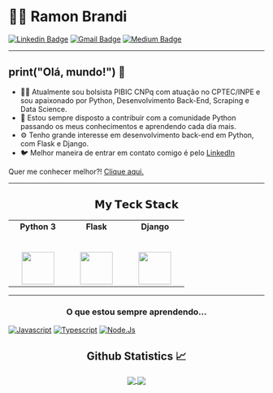 
# :man_technologist: Ramon Brandi

[![Linkedin Badge](https://img.shields.io/badge/-LinkedIn-blue?style=flat-square&logo=Linkedin&logoColor=white&link=https://www.linkedin.com/in/ramonbrandi/)](https://www.linkedin.com/in/ramonbrandi/)
[![Gmail Badge](https://img.shields.io/badge/-Gmail-c14438?style=flat-square&logo=Gmail&logoColor=white&link=mailto:ramonbrand@gmail.com)](mailto:ramonbrand@gmail.com)
[![Medium Badge](https://img.shields.io/badge/-Medium-black?style=flat-square&logo=Medium&logoColor=white&link=https://medium.com/ramones-py)](https://medium.com/ramones-py)

---


## print("Olá, mundo!") 👋

- 👨‍💻 Atualmente sou bolsista PIBIC CNPq com atuação no CPTEC/INPE e sou apaixonado por Python, Desenvolvimento Back-End, Scraping e Data Science.
- 🐍 Estou sempre disposto a contribuir com a comunidade Python passando os meus conhecimentos e aprendendo cada dia mais. 
- ⚙️ Tenho grande interesse em desenvolvimento back-end em Python, com Flask e Django. 
- 🐦 Melhor maneira de entrar em contato comigo é pelo [LinkedIn](https://www.linkedin.com/in/ramonbrandi/)


Quer me conhecer melhor?! [Clique aqui.](https://medium.com/ramones-py/quem-sou-eu-20aced258459)

---

<center>   <h2> 𝗠𝘆 𝗧𝗲𝗰𝗸 𝗦𝘁𝗮𝗰𝗸 </h2> </center>
<table>
  <tbody>
    <tr valign="top">
      <td width="25%" align="center">
        <span><b>Python 3</b></span><br><br><br>
        <img height="64px" src="https://cdn.svgporn.com/logos/python.svg">
      </td>
      <td width="25%" align="center">
        <span><b>Flask</b></span><br><br><br>
        <img height="64px" src="https://www.kindpng.com/picc/m/188-1882559_python-flask-hd-png-download.png">
      </td>
        <td width="25%" align="center">
        <span><b>Django</b></span><br><br><br>
        <img height="64px" src="https://nextsoftware.io/files/images/logos/main/django-logo.png">
      </td>
    </tr>
  </tbody>
</table>
</p>

<hr>

<center>   <h3> O que estou sempre aprendendo... </h3> </center>

[![Javascript](https://img.shields.io/badge/-Javascript-black?style=flat-square&logo=Javascript&logoColor=yellow)]()
[![Typescript](https://img.shields.io/badge/-Typescript-black?style=flat-square&logo=Typescript&logoColor=blue)]()
[![Node.Js](https://img.shields.io/badge/-Node.Js-gray?style=flat-square&logo=Node.js&logoColor=green)]()


  <h2 align="center"> Github Statistics 📈 </h2>
  
  <div align="center"> 
     <a href="">
      <img align="center" src="https://github-readme-stats-sigma-five.vercel.app/api?username=RamonBrandi&show_icons=true&include_all_commits=true&count_private=true&theme=react&line_height=40" />
    </a>
    <a href="">
      <img align="center" src="https://github-readme-stats.vercel.app/api/top-langs/?username=RamonBrandi&theme=react&line_height=40&hide=css"/>
    </a>
</div
<br/>


